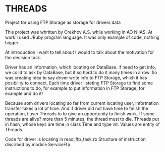 # THREADS
Project for using FTP Storage as storage for drivers data


This project was whritten by Orekhov A.S. while working in AO NIIAS. At work I used JRuby program language. It was only example of code, nothing bigger. 

At introduction i want to tell about I would to talk about the motivation for the decision task.

Driver has an information, which locating on DataBase. If need to get info, we coild to ask by DataBase, but it so hard to do it many times in a row. So was creating idea to say driver write info to FTP Storage, which it has posibility to connect. Each time driver listeting FTP Storage to find some instructions to do, for example to put information in FTP Storage, for example and do it!

Because som drivers locating so far from current locating user, information transfer takes a lot of time. And if driver did not have time to finish the operation, i user Threads to to give an opportunity to finish work. If some threads are alive? more than 5 minutes, the thread must to die. Threads put in hash, whose keys are time in class Time and type int. Values are entity of Threads. 

Code for driver is locating in read_ftp_task.rb
Structure of instruction discribed by module ServiceFtp
